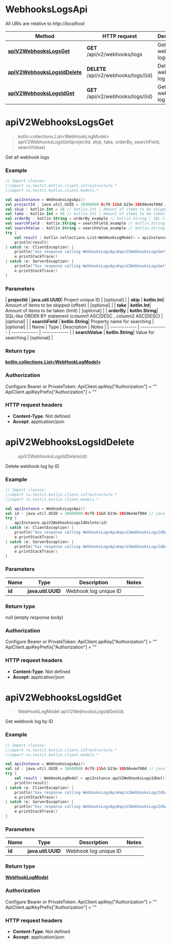 # WebhooksLogsApi

All URIs are relative to *http://localhost*

| Method | HTTP request | Description |
| ------------- | ------------- | ------------- |
| [**apiV2WebhooksLogsGet**](WebhooksLogsApi.md#apiV2WebhooksLogsGet) | **GET** /api/v2/webhooks/logs | Get all webhook logs |
| [**apiV2WebhooksLogsIdDelete**](WebhooksLogsApi.md#apiV2WebhooksLogsIdDelete) | **DELETE** /api/v2/webhooks/logs/{id} | Delete webhook log by ID |
| [**apiV2WebhooksLogsIdGet**](WebhooksLogsApi.md#apiV2WebhooksLogsIdGet) | **GET** /api/v2/webhooks/logs/{id} | Get webhook log by ID |


<a id="apiV2WebhooksLogsGet"></a>
# **apiV2WebhooksLogsGet**
> kotlin.collections.List&lt;WebHookLogModel&gt; apiV2WebhooksLogsGet(projectId, skip, take, orderBy, searchField, searchValue)

Get all webhook logs

### Example
```kotlin
// Import classes:
//import ru.testit.kotlin.client.infrastructure.*
//import ru.testit.kotlin.client.models.*

val apiInstance = WebhooksLogsApi()
val projectId : java.util.UUID = 38400000-8cf0-11bd-b23e-10b96e4ef00d // java.util.UUID | Project unique ID
val skip : kotlin.Int = 56 // kotlin.Int | Amount of items to be skipped (offset)
val take : kotlin.Int = 56 // kotlin.Int | Amount of items to be taken (limit)
val orderBy : kotlin.String = orderBy_example // kotlin.String | SQL-like  ORDER BY statement (column1 ASC|DESC , column2 ASC|DESC)
val searchField : kotlin.String = searchField_example // kotlin.String | Property name for searching
val searchValue : kotlin.String = searchValue_example // kotlin.String | Value for searching
try {
    val result : kotlin.collections.List<WebHookLogModel> = apiInstance.apiV2WebhooksLogsGet(projectId, skip, take, orderBy, searchField, searchValue)
    println(result)
} catch (e: ClientException) {
    println("4xx response calling WebhooksLogsApi#apiV2WebhooksLogsGet")
    e.printStackTrace()
} catch (e: ServerException) {
    println("5xx response calling WebhooksLogsApi#apiV2WebhooksLogsGet")
    e.printStackTrace()
}
```

### Parameters
| **projectId** | **java.util.UUID**| Project unique ID | [optional] |
| **skip** | **kotlin.Int**| Amount of items to be skipped (offset) | [optional] |
| **take** | **kotlin.Int**| Amount of items to be taken (limit) | [optional] |
| **orderBy** | **kotlin.String**| SQL-like  ORDER BY statement (column1 ASC|DESC , column2 ASC|DESC) | [optional] |
| **searchField** | **kotlin.String**| Property name for searching | [optional] |
| Name | Type | Description  | Notes |
| ------------- | ------------- | ------------- | ------------- |
| **searchValue** | **kotlin.String**| Value for searching | [optional] |

### Return type

[**kotlin.collections.List&lt;WebHookLogModel&gt;**](WebHookLogModel.md)

### Authorization


Configure Bearer or PrivateToken:
    ApiClient.apiKey["Authorization"] = ""
    ApiClient.apiKeyPrefix["Authorization"] = ""

### HTTP request headers

 - **Content-Type**: Not defined
 - **Accept**: application/json

<a id="apiV2WebhooksLogsIdDelete"></a>
# **apiV2WebhooksLogsIdDelete**
> apiV2WebhooksLogsIdDelete(id)

Delete webhook log by ID

### Example
```kotlin
// Import classes:
//import ru.testit.kotlin.client.infrastructure.*
//import ru.testit.kotlin.client.models.*

val apiInstance = WebhooksLogsApi()
val id : java.util.UUID = 38400000-8cf0-11bd-b23e-10b96e4ef00d // java.util.UUID | Webhook log unique ID
try {
    apiInstance.apiV2WebhooksLogsIdDelete(id)
} catch (e: ClientException) {
    println("4xx response calling WebhooksLogsApi#apiV2WebhooksLogsIdDelete")
    e.printStackTrace()
} catch (e: ServerException) {
    println("5xx response calling WebhooksLogsApi#apiV2WebhooksLogsIdDelete")
    e.printStackTrace()
}
```

### Parameters
| Name | Type | Description  | Notes |
| ------------- | ------------- | ------------- | ------------- |
| **id** | **java.util.UUID**| Webhook log unique ID | |

### Return type

null (empty response body)

### Authorization


Configure Bearer or PrivateToken:
    ApiClient.apiKey["Authorization"] = ""
    ApiClient.apiKeyPrefix["Authorization"] = ""

### HTTP request headers

 - **Content-Type**: Not defined
 - **Accept**: application/json

<a id="apiV2WebhooksLogsIdGet"></a>
# **apiV2WebhooksLogsIdGet**
> WebHookLogModel apiV2WebhooksLogsIdGet(id)

Get webhook log by ID

### Example
```kotlin
// Import classes:
//import ru.testit.kotlin.client.infrastructure.*
//import ru.testit.kotlin.client.models.*

val apiInstance = WebhooksLogsApi()
val id : java.util.UUID = 38400000-8cf0-11bd-b23e-10b96e4ef00d // java.util.UUID | Webhook log unique ID
try {
    val result : WebHookLogModel = apiInstance.apiV2WebhooksLogsIdGet(id)
    println(result)
} catch (e: ClientException) {
    println("4xx response calling WebhooksLogsApi#apiV2WebhooksLogsIdGet")
    e.printStackTrace()
} catch (e: ServerException) {
    println("5xx response calling WebhooksLogsApi#apiV2WebhooksLogsIdGet")
    e.printStackTrace()
}
```

### Parameters
| Name | Type | Description  | Notes |
| ------------- | ------------- | ------------- | ------------- |
| **id** | **java.util.UUID**| Webhook log unique ID | |

### Return type

[**WebHookLogModel**](WebHookLogModel.md)

### Authorization


Configure Bearer or PrivateToken:
    ApiClient.apiKey["Authorization"] = ""
    ApiClient.apiKeyPrefix["Authorization"] = ""

### HTTP request headers

 - **Content-Type**: Not defined
 - **Accept**: application/json


